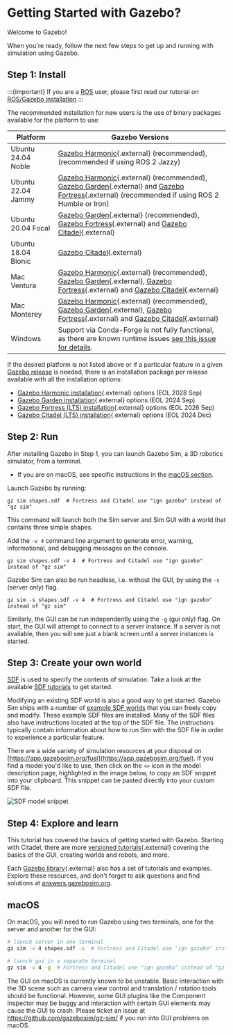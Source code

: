 # Getting Started with Gazebo?

Welcome to Gazebo!

When you're ready, follow the next few steps to get up and running with
simulation using Gazebo.

## Step 1: Install

:::{important}
If you are a [ROS](https://ros.org) user, please first read our tutorial on [ROS/Gazebo installation](ros_installation)
:::

The recommended installation for new users is the use of binary
packages available for the platform to use:

|Platform|Gazebo Versions|
|---|---|
| Ubuntu 24.04 Noble | [Gazebo Harmonic](/docs/harmonic/install_ubuntu){.external} (recommended), (recommended if using ROS 2 Jazzy)
| Ubuntu 22.04 Jammy | [Gazebo Harmonic](/docs/harmonic/install_ubuntu){.external} (recommended), [Gazebo Garden](/docs/garden/install_ubuntu){.external} and [Gazebo Fortress](/docs/fortress/install_ubuntu){.external} (recommended if using ROS 2 Humble or Iron)
| Ubuntu 20.04 Focal | [Gazebo Garden](/docs/garden/install_ubuntu){.external} (recommended), [Gazebo Fortress](/docs/fortress/install_ubuntu){.external} and [Gazebo Citadel](/docs/citadel/install_ubuntu){.external}
| Ubuntu 18.04 Bionic | [Gazebo Citadel](/docs/citadel/install_ubuntu){.external}
| Mac Ventura | [Gazebo Harmonic](/docs/harmonic/install_osx){.external} (recommended), [Gazebo Garden](/docs/garden/install_osx){.external}, [Gazebo Fortress](/docs/fortress/install_osx){.external} and [Gazebo Citadel](/docs/citadel/install_osx){.external}
| Mac Monterey | [Gazebo Harmonic](/docs/harmonic/install_osx){.external} (recommended), [Gazebo Garden](/docs/garden/install_osx){.external}, [Gazebo Fortress](/docs/fortress/install_osx){.external} and [Gazebo Citadel](/docs/citadel/install_osx){.external}
| Windows | Support via Conda-Forge is not fully functional, as there are known runtime issues [see this issue for details](https://github.com/gazebosim/gz-sim/issues/168).

If the desired platform is not listed above or if a particular feature in a
given [Gazebo release](releases) is needed,
there is an installation package per release available with all the
installation options:

* [Gazebo Harmonic installation](/docs/harmonic/install){.external} options (EOL 2028 Sep)
* [Gazebo Garden installation](/docs/garden/install){.external} options (EOL 2024 Sep)
* [Gazebo Fortress (LTS) installation](/docs/fortress/install){.external} options (EOL 2026 Sep)
* [Gazebo Citadel (LTS) installation](/docs/citadel/install){.external} options (EOL 2024 Dec)

## Step 2: Run

After installing Gazebo in Step 1, you can launch Gazebo Sim, a 3D robotics
simulator, from a terminal.

* If you are on macOS, see specific instructions in the [macOS section](#macos).

Launch Gazebo by running:

```
gz sim shapes.sdf  # Fortress and Citadel use "ign gazebo" instead of "gz sim"
```

This command will launch both the Sim server and Sim GUI with a world
that contains three simple shapes.

Add the `-v 4` command line argument to generate error, warning,
informational, and debugging messages on the console.

```
gz sim shapes.sdf -v 4  # Fortress and Citadel use "ign gazebo" instead of "gz sim"
```

Gazebo Sim can also be run headless, i.e. without the GUI, by using the `-s` (server only) flag.

```
gz sim -s shapes.sdf -v 4  # Fortress and Citadel use "ign gazebo" instead of "gz sim"
```

Similarly, the GUI can be run independently using the `-g` (gui only) flag.
On start, the GUI will attempt to connect to a server instance.
If a server is not available, then you will see just a blank screen until
a server instances is started.

## Step 3: Create your own world

[SDF](http://sdformat.org/) is used to specify the contents of simulation.
Take a look at the available [SDF tutorials](http://sdformat.org/tutorials)
to get started.

Modifying an existing SDF world is also a good way to get started. Gazebo
Sim ships with a number of [example SDF
worlds](https://github.com/gazebosim/gz-sim/blob/main/examples/worlds)
that you can freely copy and modify. These example SDF files are
installed. Many of the SDF files also have instructions located at the
top of the SDF file. The instructions typically contain information about how to
run Sim with the SDF file in order to experience a particular feature.

There are a wide variety of simulation resources at your disposal on
[https://app.gazebosim.org/fuel](https://app.gazebosim.org/fuel).
If you find a model you'd like to use, then click on the `<>` icon in the
model description page, highlighted in the image below, to copy an SDF
snippet into your clipboard. This snippet can be pasted directly into your
custom SDF file.

![SDF model snippet](images/model_snippet.png)


## Step 4: Explore and learn

This tutorial has covered the basics of getting started with Gazebo.
Starting with Citadel, there are more [versioned tutorials](/docs/citadel/tutorials){.external}
covering the basics of the GUI, creating worlds and robots, and more.

Each [Gazebo library](/libs){.external} also has a set of tutorials and
examples. Explore these resources, and don't forget to ask questions and
find solutions at [answers.gazebosim.org](http://answers.gazebosim.org).

## macOS

On macOS, you will need to run Gazebo using two terminals, one for the server
and another for the GUI:

```sh
# launch server in one terminal
gz sim -v 4 shapes.sdf -s  # Fortress and Citadel use "ign gazebo" instead of "gz sim"
```

```sh
# launch gui in a separate terminal
gz sim -v 4 -g  # Fortress and Citadel use "ign gazebo" instead of "gz sim"
```

The GUI on macOS is currently known to be unstable. Basic interaction with
the 3D scene such as camera view control and translation / rotation tools
should be functional. However, some GUI plugins like the Component Inspector
may be buggy and interaction with certain GUI elements may cause the GUI
to crash. Please ticket an issue at https://github.com/gazebosim/gz-sim/
if you run into GUI problems on macOS.
